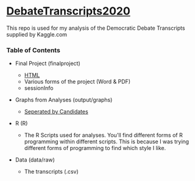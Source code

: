 # [DebateTranscripts2020](https://wesley4546.github.io/DebateTranscripts2020/)

This repo is used for my analysis of the Democratic Debate Transcripts supplied by Kaggle.com

### Table of Contents

 * Final Project (finalproject)
 
 	* [HTML](finalproject/finalproject.html)
 	* Various forms of the project (Word & PDF)
	* sessionInfo
 * Graphs from Analyses (output/graphs)
	 * [Seperated by Candidates](https://github.com/wesley4546/DebateTranscripts2020/tree/master/output/graphs/candidates)
 * R (R)
	 * The R Scripts used for analyses. You'll find different forms of R programming within different scripts. This is because I was         trying different forms of programming to find which style I like.
 * Data (data/raw)
	 * The transcripts (.csv)
	 
